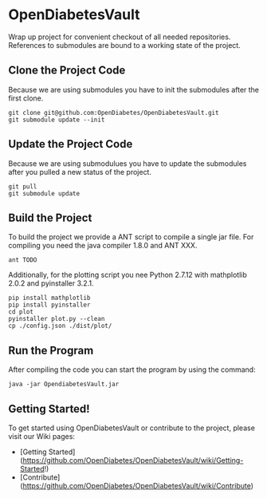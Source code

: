 # OpenDiabetesVault
Wrap up project for convenient checkout of all needed repositories.
References to submodules are bound to a working state of the project.

## Clone the Project Code
Because we are using submodules you have to init the submodules after the first clone.

```
git clone git@github.com:OpenDiabetes/OpenDiabetesVault.git
git submodule update --init
```

## Update the Project Code
Because we are using submodulues you have to update the submodules after you pulled a new status of the project.

```
git pull
git submodule update 
```

## Build the Project
To build the project we provide a ANT script to compile a single jar file.
For compiling you need the java compiler 1.8.0 and ANT XXX.

```
ant TODO
```

Additionally, for the plotting script you nee Python 2.7.12 with mathplotlib 2.0.2 and pyinstaller 3.2.1. 

```
pip install mathplotlib
pip install pyinstaller
cd plot
pyinstaller plot.py --clean
cp ./config.json ./dist/plot/
```

## Run the Program
After compiling the code you can start the program by using the command:

```
java -jar OpendiabetesVault.jar
```

## Getting Started!
To get started using OpenDiabetesVault or contribute to the project, please visit our Wiki pages:

* [Getting Started] (https://github.com/OpenDiabetes/OpenDiabetesVault/wiki/Getting-Started!)
* [Contribute] (https://github.com/OpenDiabetes/OpenDiabetesVault/wiki/Contribute)
